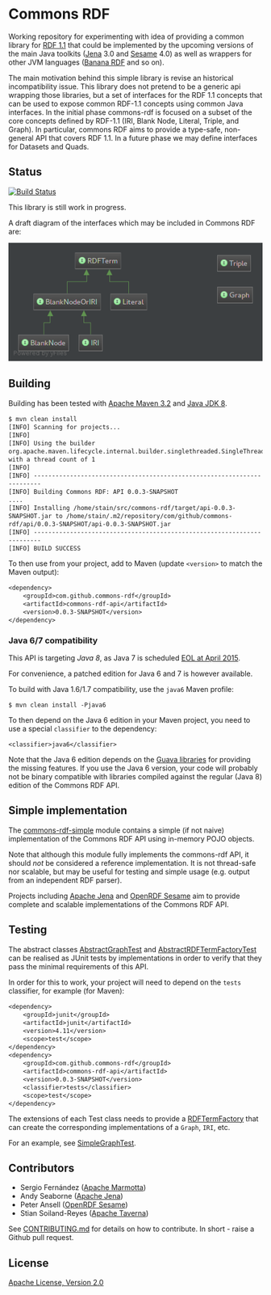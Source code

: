# Commons RDF

Working repository for experimenting with idea of providing a common library for [RDF 1.1](http://www.w3.org/TR/rdf11-concepts/) that could be implemented by the upcoming versions of the main Java toolkits ([Jena](http://jena.apache.org) 3.0 and [Sesame](http://rdf4j.org/) 4.0) as well as wrappers for other JVM languages ([Banana RDF](https://github.com/w3c/banana-rdf) and so on).

The main motivation behind this simple library is revise an historical incompatibility issue. This library does not pretend to be a generic api wrapping those libraries, but a set of interfaces for the RDF 1.1 concepts that can be used to expose common RDF-1.1 concepts using common Java interfaces. In the initial phase commons-rdf is focused on a subset of the core concepts defined by RDF-1.1 (IRI, Blank Node, Literal, Triple, and Graph). In particular, commons RDF aims to provide a type-safe, non-general API that covers RDF 1.1. In a future phase we may define interfaces for Datasets and Quads.

## Status

[![Build Status](https://secure.travis-ci.org/commons-rdf/commons-rdf.svg?branch=master)](https://travis-ci.org/commons-rdf/commons-rdf)

This library is still work in progress.

A draft diagram of the interfaces which may be included in Commons RDF are:

![commons-rdf class diagram](commons-rdf-api/src/main/resources/commons-rdf-class-diagram.png "commons-rdf class diagram")

## Building

Building has been tested with [Apache Maven 3.2](http://maven.apache.org/download.cgi) and [Java JDK 8](http://www.oracle.com/technetwork/java/javase/downloads/).

    $ mvn clean install
    [INFO] Scanning for projects...
    [INFO] 
    [INFO] Using the builder org.apache.maven.lifecycle.internal.builder.singlethreaded.SingleThreadedBuilder with a thread count of 1
    [INFO]                                                                         
    [INFO] ------------------------------------------------------------------------
    [INFO] Building Commons RDF: API 0.0.3-SNAPSHOT
    ....
    [INFO] Installing /home/stain/src/commons-rdf/target/api-0.0.3-SNAPSHOT.jar to /home/stain/.m2/repository/com/github/commons-rdf/api/0.0.3-SNAPSHOT/api-0.0.3-SNAPSHOT.jar
    [INFO] ------------------------------------------------------------------------
    [INFO] BUILD SUCCESS

To then use from your project, add to Maven (update `<version>` to match the Maven output):

    <dependency>
        <groupId>com.github.commons-rdf</groupId>
        <artifactId>commons-rdf-api</artifactId>
        <version>0.0.3-SNAPSHOT</version>
    </dependency>
    
    
### Java 6/7 compatibility

This API is targeting *Java 8*, as Java 7 is scheduled [EOL at April 2015](http://www.oracle.com/technetwork/java/javase/eol-135779.html).

For convenience, a patched edition for Java 6 and 7 is however available.

To build with Java 1.6/1.7 compatibility, use the `java6` Maven profile:

    $ mvn clean install -Pjava6

To then depend on the Java 6 edition in your Maven project, you need to use a special `classifier` to the dependency:

    <classifier>java6</classifier>

Note that the Java 6 edition depends on the [Guava libraries](https://code.google.com/p/guava-libraries/) for providing the missing features. If you use the Java 6 version, your code will probably not be binary compatible with
libraries compiled against the regular (Java 8) edition of the Commons RDF API. 


## Simple implementation

The [commons-rdf-simple](commons-rdf-simple) module contains a 
simple (if not naive) implementation of the Commons RDF API 
using in-memory POJO objects.

Note that although this module fully implements the commons-rdf API,
it should *not*  be considered a reference implementation. 
It is not thread-safe nor scalable, but may be useful for testing
and simple usage (e.g. output from an independent RDF parser).

Projects including [Apache Jena](http://jena.apache.org/) 
and [OpenRDF Sesame](http://rdf4j.org/) aim to provide 
complete and scalable implementations of the Commons RDF API. 



## Testing

The abstract classes
[AbstractGraphTest](commons-rdf-api/src/test/java/com/github/commonsrdf/api/AbstractGraphTest.java)
and 
[AbstractRDFTermFactoryTest](commons-rdf-api/src/test/java/com/github/commonsrdf/api/AbstractRDFTermFactoryTest.java)
can be realised as JUnit tests by implementations in order to verify that they
pass the minimal requirements of this API.

In order for this to work, your project will need to depend on the `tests`
classifier, for example (for Maven):

    <dependency>
        <groupId>junit</groupId>
        <artifactId>junit</artifactId>
        <version>4.11</version>
        <scope>test</scope>
    </dependency>
    <dependency>
        <groupId>com.github.commons-rdf</groupId>
        <artifactId>commons-rdf-api</artifactId>
        <version>0.0.3-SNAPSHOT</version>
        <classifier>tests</classifier>
        <scope>test</scope>
    </dependency>

The extensions of each Test class needs to provide a 
[RDFTermFactory](commons-rdf-api/src/main/java/com/github/commonsrdf/api/RDFTermFactory.java)
that can create the corresponding implementations of a `Graph`, `IRI`, etc.

For an example, see 
[SimpleGraphTest](commons-rdf-simple/src/main/java/com/github/commonsrdf/simple/SimpleGraphTest.java).


## Contributors

* Sergio Fernández ([Apache Marmotta](http://marmotta.apache.org))
* Andy Seaborne ([Apache Jena](http://jena.apache.org))
* Peter Ansell ([OpenRDF Sesame](http://rdf4j.org/))
* Stian Soiland-Reyes ([Apache Taverna](http://taverna.incubator.apache.org))

See [CONTRIBUTING.md](CONTRIBUTING.md) for details on how to contribute. In short - raise a Github pull request.


## License

[Apache License, Version 2.0](http://www.apache.org/licenses/LICENSE-2.0.html)

